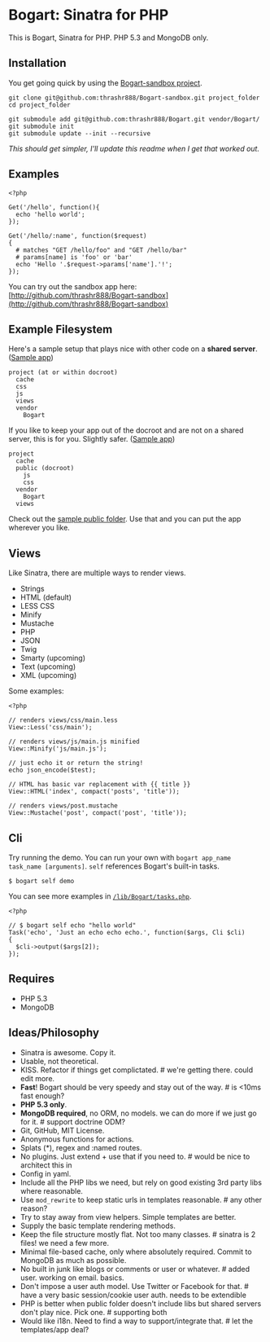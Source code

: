 
Bogart: Sinatra for PHP
=======================

This is Bogart, Sinatra for PHP. PHP 5.3 and MongoDB only.

Installation
------------

You get going quick by using the [Bogart-sandbox project](http://github.com/thrashr888/Bogart-sandbox).

    git clone git@github.com:thrashr888/Bogart-sandbox.git project_folder
    cd project_folder
    
    git submodule add git@github.com:thrashr888/Bogart.git vendor/Bogart/
    git submodule init
    git submodule update --init --recursive

*This should get simpler, I'll update this readme when I get that worked out.*

Examples
-------

    <?php
    
    Get('/hello', function(){
      echo 'hello world';
    });
    
    Get('/hello/:name', function($request)
    {
      # matches "GET /hello/foo" and "GET /hello/bar"
      # params[name] is 'foo' or 'bar'
      echo 'Hello '.$request->params['name'].'!';
    });

You can try out the sandbox app here:  
[http://github.com/thrashr888/Bogart-sandbox](http://github.com/thrashr888/Bogart-sandbox)

Example Filesystem
------------------

Here's a sample setup that plays nice with other code on a **shared server**. ([Sample app](http://github.com/thrashr888/Bogart-sandbox-shared))

    project (at or within docroot)
      cache
      css
      js
      views
      vendor
        Bogart

If you like to keep your app out of the docroot and are not on a shared server, this is for you. Slightly safer. ([Sample app](https://github.com/thrashr888/Bogart-sandbox))

    project
      cache
      public (docroot)
        js
        css
      vendor
        Bogart
      views

Check out the [sample public folder](http://github.com/thrashr888/Bogart-sandbox/tree/master/public/). Use that and you can put the app wherever you like.

Views
-----

Like Sinatra, there are multiple ways to render views.

- Strings
- HTML (default)
- LESS CSS
- Minify
- Mustache
- PHP
- JSON
- Twig
- Smarty (upcoming)
- Text (upcoming)
- XML (upcoming)

Some examples:

    <?php
    
    // renders views/css/main.less
    View::Less('css/main');
    
    // renders views/js/main.js minified
    View::Minify('js/main.js');
    
    // just echo it or return the string!
    echo json_encode($test);
    
    // HTML has basic var replacement with {{ title }}
    View::HTML('index', compact('posts', 'title'));
    
    // renders views/post.mustache
    View::Mustache('post', compact('post', 'title'));

Cli
---

Try running the demo. You can run your own with ``bogart app_name task_name [arguments]``. ``self`` references Bogart's built-in tasks.

``$ bogart self demo``

You can see more examples in [``/lib/Bogart/tasks.php``](http://github.com/thrashr888/Bogart/blob/master/lib/Bogart/tasks.php).

    <?php
    
    // $ bogart self echo "hello world"
    Task('echo', 'Just an echo echo echo.', function($args, Cli $cli)
    {
      $cli->output($args[2]);
    });

Requires
--------

- PHP 5.3
- MongoDB

Ideas/Philosophy
----------------

- Sinatra is awesome. Copy it.
- Usable, not theoretical.
- KISS. Refactor if things get complictated. # we're getting there. could edit more.
- **Fast**! Bogart should be very speedy and stay out of the way. # is <10ms fast enough?
- **PHP 5.3 only**.
- **MongoDB required**, no ORM, no models. we can do more if we just go for it. # support doctrine ODM?
- Git, GitHub, MIT License.
- Anonymous functions for actions.
- Splats (*), regex and :named routes.
- No plugins. Just extend + use that if you need to. # would be nice to architect this in
- Config in yaml.
- Include all the PHP libs we need, but rely on good existing 3rd party libs where reasonable.
- Use ``mod_rewrite`` to keep static urls in templates reasonable. # any other reason?
- Try to stay away from view helpers. Simple templates are better.
- Supply the basic template rendering methods.
- Keep the file structure mostly flat. Not too many classes. # sinatra is 2 files! we need a few more.
- Minimal file-based cache, only where absolutely required. Commit to MongoDB as much as possible.
- No built in junk like blogs or comments or user or whatever. # added user. working on email. basics.
- Don't impose a user auth model. Use Twitter or Facebook for that. # have a very basic session/cookie user auth. needs to be extendible
- PHP is better when public folder doesn't include libs but shared servers don't play nice. Pick one. # supporting both
- Would like i18n. Need to find a way to support/integrate that. # let the templates/app deal?
